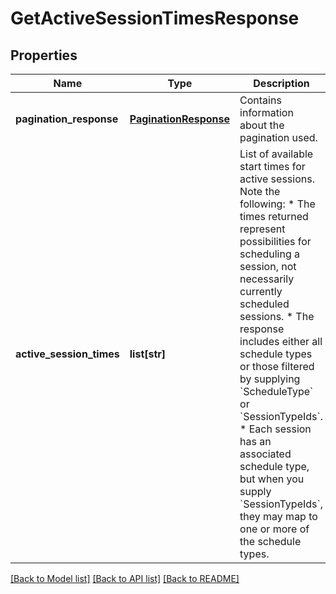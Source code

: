 # GetActiveSessionTimesResponse

## Properties
Name | Type | Description | Notes
------------ | ------------- | ------------- | -------------
**pagination_response** | [**PaginationResponse**](PaginationResponse.md) | Contains information about the pagination used. | [optional] 
**active_session_times** | **list[str]** | List of available start times for active sessions. Note the following:  * The times returned represent possibilities for scheduling a session, not necessarily currently scheduled sessions.  * The response includes either all schedule types or those filtered by supplying &#x60;ScheduleType&#x60; or &#x60;SessionTypeIds&#x60;.  * Each session has an associated schedule type, but when you supply &#x60;SessionTypeIds&#x60;, they may map to one or more of the schedule types. | [optional] 

[[Back to Model list]](../README.md#documentation-for-models) [[Back to API list]](../README.md#documentation-for-api-endpoints) [[Back to README]](../README.md)


